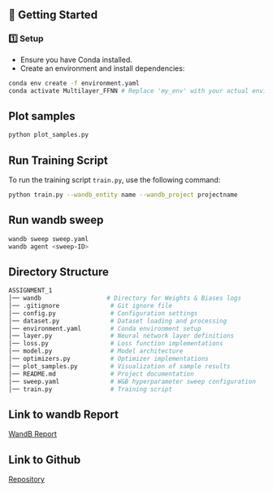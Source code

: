 ## 🚀 Getting Started

### 1️⃣ **Setup**
- Ensure you have Conda installed.
- Create an environment and install dependencies:
```bash
conda env create -f environment.yaml
conda activate Multilayer_FFNN # Replace 'my_env' with your actual environment name
```

## Plot samples
```bash
python plot_samples.py
```

## Run Training Script

To run the training script `train.py`, use the following command:


```bash
python train.py --wandb_entity name --wandb_project projectname
```
## Run wandb sweep
```bash
wandb sweep sweep.yaml
wandb agent <sweep-ID>
```

## Directory Structure
```bash
ASSIGNMENT_1
│── wandb                  # Directory for Weights & Biases logs
│── .gitignore              # Git ignore file
│── config.py               # Configuration settings
│── dataset.py              # Dataset loading and processing
│── environment.yaml        # Conda environment setup
│── layer.py                # Neural network layer definitions
│── loss.py                 # Loss function implementations
│── model.py                # Model architecture
│── optimizers.py           # Optimizer implementations
│── plot_samples.py         # Visualization of sample results
│── README.md               # Project documentation
│── sweep.yaml              # W&B hyperparameter sweep configuration
│── train.py                # Training script
```

## Link to wandb Report

[WandB Report](https://wandb.ai/jay_gupta-indian-institute-of-technology-madras/Multilayer_FeedForward_Network/reports/Multilayer-Feedforward-Network--VmlldzoxMTcwMDA0Nw?accessToken=pcia1myw5f09hbwec4h1892cvenh03ipsufz4c886yritsb4161dcjk16oxuhsv5)

## Link to Github
[Repository](https://github.com/jaygupta907/da6401_assignment1)